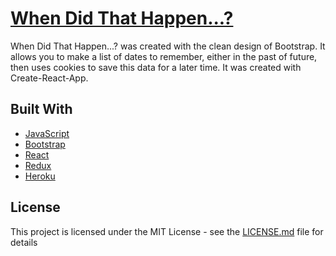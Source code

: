 # [When Did That Happen...?](https://when-did-that-happen.herokuapp.com/)


When Did That Happen...? was created with the clean design of Bootstrap. It allows you to make a list of dates to remember, either in the past of future, then uses cookies to save this data for a later time. It was created with Create-React-App.

## Built With

* [JavaScript](https://stackoverflow.com/questions/tagged/javascript) 
* [Bootstrap](https://getbootstrap.com) 
* [React](https://reactjs.org/)
* [Redux](http://redux.js.org/) 
* [Heroku](https://www.heroku.com//) 

## License

This project is licensed under the MIT License - see the [LICENSE.md](LICENSE.md) file for details

